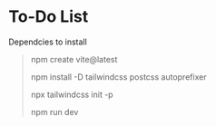 # To-Do List

Dependcies to install

> npm create vite@latest
> 
> npm install -D tailwindcss postcss autoprefixer
> 
> npx tailwindcss init -p
> 
> npm run dev
